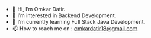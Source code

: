 - 👋 Hi, I’m Omkar Datir.
- 👀 I’m interested in Backend Development.
- 🌱 I’m currently learning Full Stack Java Development.
- 📫 How to reach me on : omkardatir18@gmail.com

<!---
- 💞️ I’m looking to collaborate on ...
Omkar2418/Omkar2418 is a ✨ special ✨ repository because its `README.md` (this file) appears on your GitHub profile.
You can click the Preview link to take a look at your changes.
--->
